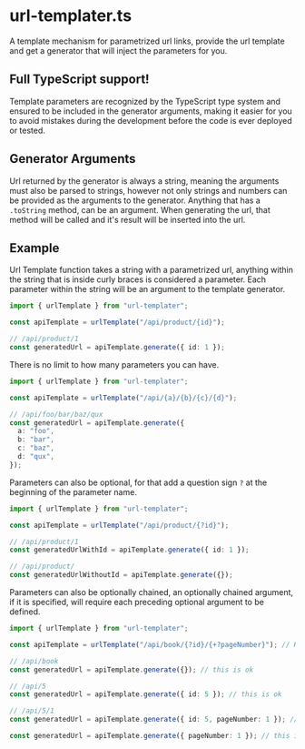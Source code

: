 # url-templater.ts

A template mechanism for parametrized url links, provide the url template and get a generator that will inject the parameters for you.

## Full TypeScript support!

Template parameters are recognized by the TypeScript type system and ensured to be included in the generator arguments, making it easier for you to avoid mistakes during the development before the code is ever deployed or tested.

## Generator Arguments

Url returned by the generator is always a string, meaning the arguments must also be parsed to strings, however not only strings and numbers can be provided as the arguments to the generator. Anything that has a `.toString` method, can be an argument. When generating the url, that method will be called and it's result will be inserted into the url.

## Example

Url Template function takes a string with a parametrized url, anything within the string that is inside curly braces is considered a parameter. Each parameter within the string will be an argument to the template generator.

```ts
import { urlTemplate } from "url-templater";

const apiTemplate = urlTemplate("/api/product/{id}");

// /api/product/1
const generatedUrl = apiTemplate.generate({ id: 1 });
```

There is no limit to how many parameters you can have.

```ts
import { urlTemplate } from "url-templater";

const apiTemplate = urlTemplate("/api/{a}/{b}/{c}/{d}");

// /api/foo/bar/baz/qux
const generatedUrl = apiTemplate.generate({
  a: "foo",
  b: "bar",
  c: "baz",
  d: "qux",
});
```

Parameters can also be optional, for that add a question sign `?` at the beginning of the parameter name.

```ts
import { urlTemplate } from "url-templater";

const apiTemplate = urlTemplate("/api/product/{?id}");

// /api/product/1
const generatedUrlWithId = apiTemplate.generate({ id: 1 });

// /api/product/
const generatedUrlWithoutId = apiTemplate.generate({});
```

Parameters can also be optionally chained, an optionally chained argument, if it is specified, will require each preceding optional argument to be defined.

```ts
import { urlTemplate } from "url-templater";

const apiTemplate = urlTemplate("/api/book/{?id}/{+?pageNumber}"); // Here if the pageNumber is specified, the book ID also must be provided

// /api/book
const generatedUrl = apiTemplate.generate({}); // this is ok

// /api/5
const generatedUrl = apiTemplate.generate({ id: 5 }); // this is ok

// /api/5/1
const generatedUrl = apiTemplate.generate({ id: 5, pageNumber: 1 }); // this is ok

const generatedUrl = apiTemplate.generate({ pageNumber: 1 }); // this is not ok, id is preceding the pageNumber, so the id must be defined
```
